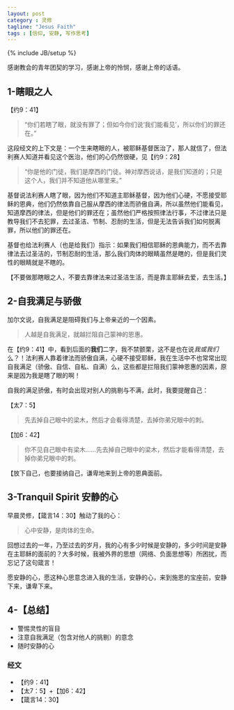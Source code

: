 ```yaml
---
layout: post
category : 灵修
tagline: "Jesus Faith"
tags : [信仰, 安静, 写作思考]
---
```

{% include JB/setup %}

感谢教会的青年团契的学习，感谢上帝的怜悯，感谢上帝的话语。

## 1-瞎眼之人

【约9：41】

> “你们若瞎了眼，就没有罪了；但如今你们说‘我们能看见’，所以你们的罪还在。”

这段经文的上下文是：一个生来瞎眼的人，被耶稣基督医治了，那人就信了，但法利赛人知道并看见这个医治，他们的心仍然很硬，见【约9：28】

> “你是他的门徒，我们是摩西的门徒。神对摩西说话，是我们知道的；只是这个人，我们并不知道他从哪里来。”

基督说法利赛人瞎了眼，因为他们不知道主耶稣基督，因为他们心硬，不愿接受耶稣的恩典，他们仍然依靠自己服从摩西的律法而骄傲自满，所以虽然他们能看见，知道摩西的律法，但是他们的罪还在；虽然他们严格按照律法行事，不过律法只是教导我们不去犯罪，去过圣洁、节制、忍耐的生活，但是无法告诉我们如何脱离罪，所以他们的罪还在。

基督也给法利赛人（也是给我们）指示：如果我们相信耶稣的恩典能力，而不去靠律法去过圣洁的，节制忍耐的生活，那么我们肉体的眼睛虽然是瞎的，但是我们灵性的眼睛就是不瞎的。

【不要做那瞎眼之人，不要去靠律法来过圣洁生活，而是靠主耶稣去爱，去生活。】

## 2-自我满足与骄傲

加尔文说，自我满足是阻碍我们与上帝亲近的一个因素。

> 人越是自我满足，就越拦阻自己蒙神的恩惠。

在【约9：41】中，看到后面的**我们**二字，我不禁颤栗，这不是也在说*我或我们*么？！法利赛人靠着律法而骄傲自满，心硬不接受耶稣，我在生活中不也常常出现自我满足（骄傲、自信、自私、自满）么，这些都是拦阻我们蒙神恩惠的因素，原来是因为我是瞎了眼的啊！

自我的满足骄傲，有时会出现对别人的挑剔与不满，此时，我要提醒自己：

【太7：5】

> 先去掉自己眼中的梁木，然后才会看得清楚，去掉你弟兄眼中的刺。

【加6：42】

> 你不见自己眼中有梁木......先去掉自己眼中的梁木，然后才能看得清楚，去掉你弟兄眼中的刺。

【放下自己，也要接纳自己，谦卑地来到上帝的恩典面前。

## 3-Tranquil Spirit 安静的心

早晨灵修，【箴言14：30】触动了我的心：

> 心中安静，是肉体的生命。

回想过去的一年，乃至过去的岁月，我的心有多少时候是安静的，多少时间是安静在主耶稣的面前的？大多时候，我被外界的思想（网络、负面思想等）所困扰，而忘记了这句箴言！

愿安静的心，愿这种心思意念进入我的生活，安静的心，来到施恩的宝座前，安静下来，谦卑下来。

## 4-【总结】

* 警惕灵性的盲目
* 注意自我满足（包含对他人的挑剔）的意念
* 随时安静的心

### 经文

* 【约9：41】
* 【太7：5】+【加6：42】
* 【箴言14：30】



